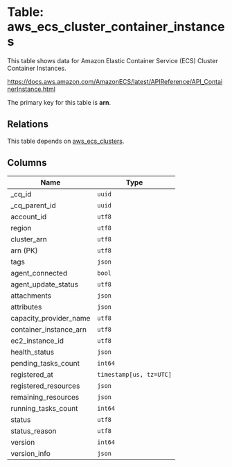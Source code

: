# Table: aws_ecs_cluster_container_instances

This table shows data for Amazon Elastic Container Service (ECS) Cluster Container Instances.

https://docs.aws.amazon.com/AmazonECS/latest/APIReference/API_ContainerInstance.html

The primary key for this table is **arn**.

## Relations

This table depends on [aws_ecs_clusters](aws_ecs_clusters.md).

## Columns

| Name          | Type          |
| ------------- | ------------- |
|_cq_id|`uuid`|
|_cq_parent_id|`uuid`|
|account_id|`utf8`|
|region|`utf8`|
|cluster_arn|`utf8`|
|arn (PK)|`utf8`|
|tags|`json`|
|agent_connected|`bool`|
|agent_update_status|`utf8`|
|attachments|`json`|
|attributes|`json`|
|capacity_provider_name|`utf8`|
|container_instance_arn|`utf8`|
|ec2_instance_id|`utf8`|
|health_status|`json`|
|pending_tasks_count|`int64`|
|registered_at|`timestamp[us, tz=UTC]`|
|registered_resources|`json`|
|remaining_resources|`json`|
|running_tasks_count|`int64`|
|status|`utf8`|
|status_reason|`utf8`|
|version|`int64`|
|version_info|`json`|
